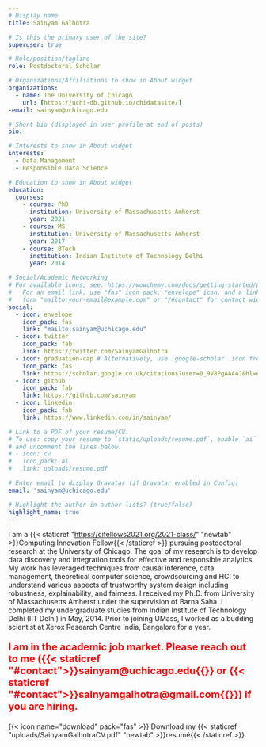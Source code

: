 ```yaml
---
# Display name
title: Sainyam Galhotra

# Is this the primary user of the site?
superuser: true

# Role/position/tagline
role: Postdoctoral Scholar

# Organizations/Affiliations to show in About widget
organizations:
  - name: The University of Chicago
    url: [https://uchi-db.github.io/chidatasite/]
-email: sainyam@uchicago.edu

# Short bio (displayed in user profile at end of posts)
bio: 

# Interests to show in About widget
interests:
  - Data Management
  - Responsible Data Science

# Education to show in About widget
education:
  courses:
    - course: PhD 
      institution: University of Massachusetts Amherst
      year: 2021
    - course: MS
      institution: University of Massachusetts Amherst
      year: 2017
    - course: BTech
      institution: Indian Institute of Technology Delhi
      year: 2014

# Social/Academic Networking
# For available icons, see: https://wowchemy.com/docs/getting-started/page-builder/#icons
#   For an email link, use "fas" icon pack, "envelope" icon, and a link in the
#   form "mailto:your-email@example.com" or "/#contact" for contact widget.
social:
  - icon: envelope
    icon_pack: fas
    link: "mailto:sainyam@uchicago.edu" 
  - icon: twitter
    icon_pack: fab
    link: https://twitter.com/SainyamGalhotra
  - icon: graduation-cap # Alternatively, use `google-scholar` icon from `ai` icon pack
    icon_pack: fas
    link: https://scholar.google.co.uk/citations?user=0_9V8PgAAAAJ&hl=en
  - icon: github
    icon_pack: fab
    link: https://github.com/sainyam
  - icon: linkedin
    icon_pack: fab
    link: https://www.linkedin.com/in/sainyam/

# Link to a PDF of your resume/CV.
# To use: copy your resume to `static/uploads/resume.pdf`, enable `ai` icons in `params.toml`,
# and uncomment the lines below.
# - icon: cv
#   icon_pack: ai
#   link: uploads/resume.pdf

# Enter email to display Gravatar (if Gravatar enabled in Config)
email: 'sainyam@uchicago.edu'

# Highlight the author in author lists? (true/false)
highlight_name: true
---
```


I am a {{< staticref "https://cifellows2021.org/2021-class/" "newtab" >}}Computing Innovation Fellow{{< /staticref >}}  pursuing postdoctoral research at the University of Chicago. The goal of my research is to develop data discovery and integration tools for effective and responsible analytics. My work has leveraged techniques from causal inference, data management, theoretical computer science, crowdsourcing and HCI to understand various aspects of trustworthy system design including robustness, explainability, and fairness. I received my Ph.D. from University of Massachusetts Amherst under the supervision of Barna Saha. I completed my undergraduate studies from Indian Institute of Technology Delhi (IIT Delhi) in May, 2014. Prior to joining UMass, I worked as a budding scientist at Xerox Research Centre India, Bangalore for a year.

<p style="font-size:20px; color:red; font-weight:bold;">
I am in the academic job market. Please reach out to me ({{< staticref "#contact">}}sainyam@uchicago.edu{{</staticref>}} or {{< staticref "#contact">}}sainyamgalhotra@gmail.com{{</staticref>}}) if you are hiring.</p>

{{< icon name="download" pack="fas" >}} Download my {{< staticref "uploads/SainyamGalhotraCV.pdf" "newtab" >}}resumé{{< /staticref >}}.

